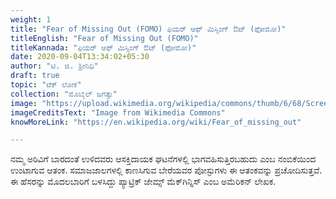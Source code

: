 ```yaml
---
weight: 1
title: "Fear of Missing Out (FOMO) ಫಿಯರ್ ಆಫ್ ಮಿಸ್ಸಿಂಗ್ ಔಟ್ (ಫೋಮೋ)"
titleEnglish: "Fear of Missing Out (FOMO)"
titleKannada: "ಫಿಯರ್ ಆಫ್ ಮಿಸ್ಸಿಂಗ್ ಔಟ್ (ಫೋಮೋ)"
date: 2020-09-04T13:34:02+05:30
author: "ಟಿ. ಜಿ. ಶ್ರೀನಿಧಿ"
draft: true
topic: "ಟೆಕ್ ಲೋಕ"
collection: "ಮೊಬೈಲ್ ಜಗತ್ತು"
image: "https://upload.wikimedia.org/wikipedia/commons/thumb/6/68/Screen_time.jpg/1920px-Screen_time.jpg"
imageCreditsText: "Image from Wikimedia Commons"
knowMoreLink: "https://en.wikipedia.org/wiki/Fear_of_missing_out"

---
```


ನಮ್ಮ ಅರಿವಿಗೆ ಬಾರದಂತೆ ಉಳಿದವರು ಆಸಕ್ತಿದಾಯಕ ಘಟನೆಗಳಲ್ಲಿ ಭಾಗವಹಿಸುತ್ತಿರಬಹುದು ಎಂಬ ನಂಬಿಕೆಯಿಂದ ಉಂಟಾಗುವ ಆತಂಕ. ಸಮಾಜಜಾಲಗಳಲ್ಲಿ ಕಾಣಸಿಗುವ ಬೇರೆಯವರ ಪೋಸ್ಟುಗಳು ಈ ಆತಂಕವನ್ನು ಪ್ರಚೋದಿಸುತ್ತವೆ. ಈ ಹೆಸರನ್ನು ಮೊದಲಬಾರಿಗೆ ಬಳಸಿದ್ದು ಪ್ಯಾಟ್ರಿಕ್ ಜೇಮ್ಸ್ ಮೆಕ್‌ಗಿನ್ನಿಸ್ ಎಂಬ ಅಮೆರಿಕನ್ ಲೇಖಕ.